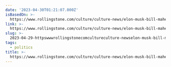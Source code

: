 ```yaml
---
date: '2023-04-30T01:21:07.000Z'
isBasedOn: >-
  https://www.rollingstone.com/culture/culture-news/elon-musk-bill-maher-interview-woke-mind-virus-1234725788/
link: >-
  https://www.rollingstone.com/culture/culture-news/elon-musk-bill-maher-interview-woke-mind-virus-1234725788/
slug: >-
  2023-04-29-httpswwwrollingstonecomcultureculture-newselon-musk-bill-maher-interview-woke-mind-virus-1234725788
tags:
  - politics
title: >-
  https://www.rollingstone.com/culture/culture-news/elon-musk-bill-maher-interview-woke-mind-virus-1234725788/
---
```


